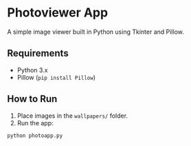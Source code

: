 # Photoviewer App

A simple image viewer built in Python using Tkinter and Pillow.

## Requirements

- Python 3.x
- Pillow (`pip install Pillow`)

## How to Run

1. Place images in the `wallpapers/` folder.
2. Run the app:

```bash
python photoapp.py
